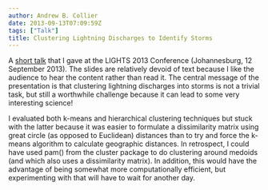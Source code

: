 ```yaml
---
author: Andrew B. Collier
date: 2013-09-13T07:09:59Z
tags: ["Talk"]
title: Clustering Lightning Discharges to Identify Storms
---
```


A [short talk](https://speakerdeck.com/exegetic/clustering-lightning-into-storms) that I gave at the LIGHTS 2013 Conference (Johannesburg, 12 September 2013). The slides are relatively devoid of text because I like the audience to hear the content rather than read it. The central message of the presentation is that clustering lightning discharges into storms is not a trivial task, but still a worthwhile challenge because it can lead to some very interesting science!

<!--more-->

<script async class="speakerdeck-embed" data-id="71c2f290fdbb0130f6d8022f0de05eea" data-ratio="1.33507170795306" src="//speakerdeck.com/assets/embed.js"></script>

I evaluated both k-means and hierarchical clustering techniques but stuck with the latter because it was easier to formulate a dissimilarity matrix using great circle (as opposed to Euclidean) distances than to try and force the k-means algorithm to calculate geographic distances. In retrospect, I could have used pam() from the cluster package to do clustering around medoids (and which also uses a dissimilarity matrix). In addition, this would have the advantage of being somewhat more computationally efficient, but experimenting with that will have to wait for another day.
